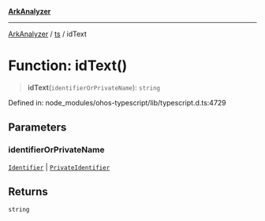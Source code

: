 [**ArkAnalyzer**](../../../../README.md)

***

[ArkAnalyzer](../../../../globals.md) / [ts](../README.md) / idText

# Function: idText()

> **idText**(`identifierOrPrivateName`): `string`

Defined in: node\_modules/ohos-typescript/lib/typescript.d.ts:4729

## Parameters

### identifierOrPrivateName

[`Identifier`](../interfaces/Identifier.md) | [`PrivateIdentifier`](../interfaces/PrivateIdentifier.md)

## Returns

`string`
